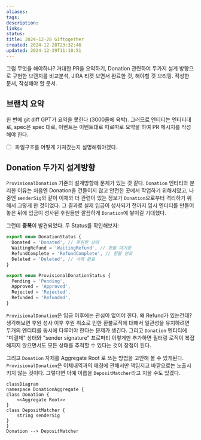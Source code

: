 ```yaml
---
aliases: 
tags: 
description:
links:
status:
title: 2024-12-28 Giftogether
created: 2024-12-28T23:32:46
updated: 2024-12-29T11:10:51
---
```


그럼 무엇을 해야하나? 거대한 PR을 요약하기, Donation 관련하여 두가지 설계 방향으로 구현한 브랜치를 비교분석, JIRA 티켓 보면서 완료한 것, 해야할 것 브리핑. 작성한 문서, 작성해야 할 문서.

## 브랜치 요약

한 번에 git diff GPT가 요약을 못한다 (3000줄에 육박). 그러므로 엔티티는 엔티티대로, spec은 spec 대로, 이벤트는 이벤트대로 따로따로 요약을 하여 PR 메시지를 작성해야 한다.

- [ ] 파일구조를 어떻게 가져갔는지 설명해줘야겠다.

## Donation 두가지 설계방향

`ProvisionalDonation` 기존의 설계방향에 문제가 있는 것 같다. `Donation` 엔티티와 분리한 이유는 처음엔 Donation을 건들이지 않고 안전한 곳에서 작업하기 위해서였고, 나중엔 `senderSig`와 같이 이체와 더 관련이 있는 정보가 `Donation`으로부터 격리하기 위해서 그렇게 한 것이었다. 그 결과로 실제 입금이 성사되기 전까지 임시 엔티티를 만들어놓은 뒤에 입금이 성사된 후원들만 깔끔하게 `Donation`에 쌓이길 기대했다.

그런데 **중복**이 발견되었다. 두 Status를 확인해보자:

```typescript
export enum DonationStatus {
  Donated = 'Donated', // 후원한 상태
  WaitingRefund = 'WaitingRefund', // 환불 대기중
  RefundComplete = 'RefundComplete', // 환불 완료
  Deleted = 'Deleted', // 삭제 완료
}

export enum ProvisionalDonationStatus {
  Pending = 'Pending',
  Approved = 'Approved',
  Rejected = 'Rejected',
  Refunded = 'Refunded',
}
```

`ProvisionalDonation`은 입금 이후에는 관심이 없어야 한다. 왜 Refund가 있는건데? 생각해보면 후원 성사 이후 후원 취소로 인한 환불로직에 대해서 일관성을 유지하려면 두개의 엔티티를 동시에 다루어야 한다는 문제가 생긴다. 그리고 `Donation` 엔티티에 "미결제" 상태와 "sender signature" 프로퍼티 이렇게만 추가하면 필터링 로직이 복잡해지지 않으면서도 모든 상태를 추적할 수 있다는 것이 장점이 된다.

그리고 `Donation` 자체를 Aggregate Root 로 쓰는 방법을 고안해 볼 수 있게된다. `ProvisionalDonation`은 이체내역과의 매칭에 관해서만 책임지고 바깥으로는 노출시키지 않는 것이다. 그렇다면 아예 이름을 `DepositMatcher`라고 지을 수도 있겠다.

```mermaid
classDiagram
namespace DonationAggregate {
class Donation {
	<<Aggregate Root>>
}
class DepositMatcher {
	string senderSig
}
}
Donation --> DepositMatcher
```
